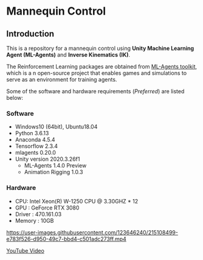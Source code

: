 # Mannequin Control
## Introduction
This is a repository for a mannequin control using **Unity Machine Learning Agent (ML-Agents)** and **Inverse Kinematics (IK)**.

The Reinforcement Learning packages are obtained from [ML-Agents toolkit](https://github.com/Unity-Technologies/ml-agents), which is a n open-source project that enables games and simulations to serve as an environment for training agents.

Some of the software and hardware requirements (*Preferred*) are listed below:

### Software
- Windows10 (64bit), Ubuntu18.04
- Python 3.6.13
- Anaconda 4.5.4
- Tensorflow 2.3.4
- mlagents 0.20.0
- Unity version 2020.3.26f1
  - ML-Agents 1.4.0 Preview
  - Animation Rigging 1.0.3
### Hardware
- CPU: Intel Xeon(R) W-1250 CPU @ 3.30GHZ * 12
- GPU : GeForce RTX 3080
- Driver : 470.161.03
- Memory : 10GB



https://user-images.githubusercontent.com/123646240/215108499-e783f526-d950-49c7-bbd4-c501adc273ff.mp4

[YouTube Video](https://www.youtube.com/watch?v=BFh_HsWkuDM)
